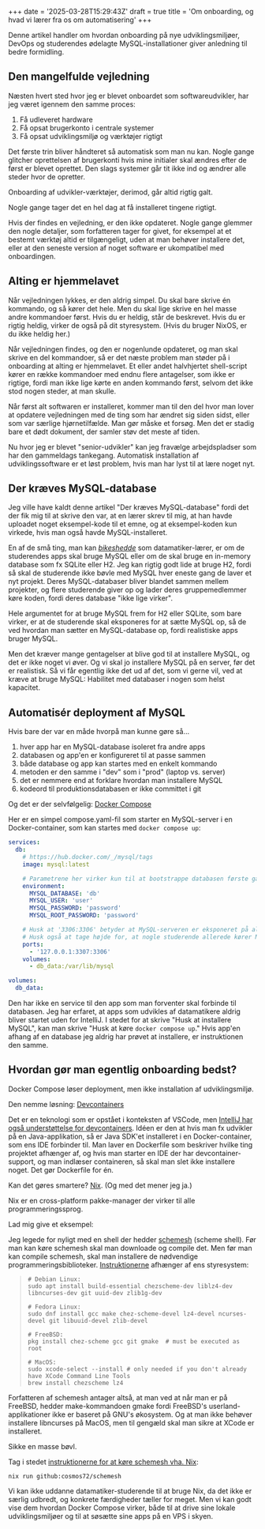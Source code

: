 +++
date = '2025-03-28T15:29:43Z'
draft = true
title = 'Om onboarding, og hvad vi lærer fra os om automatisering'
+++

Denne artikel handler om hvordan onboarding på nye udviklingsmiljøer, DevOps og
studerendes ødelagte MySQL-installationer giver anledning til bedre formidling.

## Den mangelfulde vejledning

Næsten hvert sted hvor jeg er blevet onboardet som softwareudvikler, har jeg
været igennem den samme proces:

1. Få udleveret hardware
2. Få opsat brugerkonto i centrale systemer
3. Få opsat udviklingsmiljø og værktøjer rigtigt

Det første trin bliver håndteret så automatisk som man nu kan. Nogle gange
glitcher oprettelsen af brugerkonti hvis mine initialer skal ændres efter de
først er blevet oprettet. Den slags systemer går tit ikke ind og ændrer alle
steder hvor de opretter.

Onboarding af udvikler-værktøjer, derimod, går altid rigtig galt.

Nogle gange tager det en hel dag at få installeret tingene rigtigt.

Hvis der findes en vejledning, er den ikke opdateret. Nogle gange glemmer den
nogle detaljer, som forfatteren tager for givet, for eksempel at et bestemt
værktøj altid er tilgængeligt, uden at man behøver installere det, eller at
den seneste version af noget software er ukompatibel med onboardingen.

## Alting er hjemmelavet

Når vejledningen lykkes, er den aldrig simpel. Du skal bare skrive én kommando,
og så kører det hele. Men du skal lige skrive en hel masse andre kommandoer
først. Hvis du er heldig, står de beskrevet. Hvis du er rigtig heldig, virker
de også på dit styresystem. (Hvis du bruger NixOS, er du ikke heldig her.)

Når vejledningen findes, og den er nogenlunde opdateret, og man skal skrive en
del kommandoer, så er det næste problem man støder på i onboarding at alting er
hjemmelavet. Et eller andet halvhjertet shell-script kører en række kommandoer
med endnu flere antagelser, som ikke er rigtige, fordi man ikke lige kørte en
anden kommando først, selvom det ikke stod nogen steder, at man skulle.

Når først alt softwaren er installeret, kommer man til den del hvor man lover
at opdatere vejledningen med de ting som har ændret sig siden sidst, eller som
var særlige hjørnetilfælde. Man gør måske et forsøg. Men det er stadig bare et
dødt dokument, der samler støv det meste af tiden.

Nu hvor jeg er blevet "senior-udvikler" kan jeg fravælge arbejdspladser som har
den gammeldags tankegang. Automatisk installation af udviklingssoftware er et
løst problem, hvis man har lyst til at lære noget nyt.

## Der kræves MySQL-database

Jeg ville have kaldt denne artikel "Der kræves MySQL-database" fordi det der
fik mig til at skrive den var, at en lærer skrev til mig, at han havde uploadet
noget eksempel-kode til et emne, og at eksempel-koden kun virkede, hvis man
også havde MySQL-installeret.

En af de små ting, man kan [*bikeshedde*][bikeshed] som datamatiker-lærer, er
om de studerendes apps skal bruge MySQL eller om de skal bruge en in-memory
database som fx SQLite eller H2. Jeg kan rigtig godt lide at bruge H2, fordi så
skal de studerende ikke bøvle med MySQL hver eneste gang de laver et nyt
projekt. Deres MySQL-databaser bliver blandet sammen mellem projekter, og flere
studerende giver op og lader deres gruppemedlemmer køre koden, fordi deres
database "ikke lige virker".

[bikeshed]: https://en.wikipedia.org/wiki/Law_of_triviality

Hele argumentet for at bruge MySQL frem for H2 eller SQLite, som bare virker,
er at de studerende skal eksponeres for at sætte MySQL op, så de ved hvordan
man sætter en MySQL-database op, fordi realistiske apps bruger MySQL.

Men det kræver mange gentagelser at blive god til at installere MySQL, og det
er ikke noget vi øver. Og vi skal jo installere MySQL på en server, før det er
realistisk. Så vi får egentlig ikke det ud af det, som vi gerne vil, ved at
kræve at bruge MySQL: Habilitet med databaser i nogen som helst kapacitet.

## Automatisér deployment af MySQL

Hvis bare der var en måde hvorpå man kunne gøre så...

1. hver app har en MySQL-database isoleret fra andre apps
2. databasen og app'en er konfigureret til at passe sammen
3. både database og app kan startes med en enkelt kommando
4. metoden er den samme i "dev" som i "prod" (laptop vs. server)
5. det er nemmere end at forklare hvordan man installere MySQL
6. kodeord til produktionsdatabasen er ikke committet i git

Og det er der selvfølgelig: [Docker Compose][docker-compose]

[docker-compose]: https://docs.docker.com/compose/

Her er en simpel compose.yaml-fil som starter en MySQL-server i en
Docker-container, som kan startes med `docker compose up`:

```yaml
services:
  db:
    # https://hub.docker.com/_/mysql/tags
    image: mysql:latest

    # Parametrene her virker kun til at bootstrappe databasen første gang.
    environment:
      MYSQL_DATABASE: 'db'
      MYSQL_USER: 'user'
      MYSQL_PASSWORD: 'password'
      MYSQL_ROOT_PASSWORD: 'password'

    # Husk at '3306:3306' betyder at MySQL-serveren er eksponeret på alle interfaces.
    # Husk også at tage højde for, at nogle studerende allerede kører MySQL på 3306.
    ports:
      - '127.0.0.1:3307:3306'
    volumes:
      - db_data:/var/lib/mysql

volumes:
  db_data:
```

Den har ikke en service til den app som man forventer skal forbinde til
databasen. Jeg har erfaret, at apps som udvikles af datamatikere aldrig bliver
startet uden for IntelliJ. I stedet for at skrive "Husk at installere MySQL",
kan man skrive "Husk at køre `docker compose up`." Hvis app'en afhang af en
database jeg aldrig har prøvet at installere, er instruktionen den samme.

## Hvordan gør man egentlig onboarding bedst?

Docker Compose løser deployment, men ikke installation af udviklingsmiljø.

Den nemme løsning: [Devcontainers][devcontainers]

Det er en teknologi som er opstået i konteksten af VSCode, men [IntelliJ har
også understøttelse for devcontainers][intellij-devcontainers]. Idéen er den
at hvis man fx udvikler på en Java-applikation, så er Java SDK'et installeret
i en Docker-container, som ens IDE forbinder til. Man laver en Dockerfile som
beskriver hvilke ting projektet afhænger af, og hvis man starter en IDE der
har devcontainer-support, og man indlæser containeren, så skal man slet ikke
installere noget. Det gør Dockerfile for én.

[devcontainers]: https://containers.dev/
[intellij-devcontainers]: https://www.jetbrains.com/help/idea/connect-to-devcontainer.html

Kan det gøres smartere? [Nix][nix]. (Og med det mener jeg ja.)

[nix]: https://nixos.org/

Nix er en cross-platform pakke-manager der virker til alle programmeringssprog.

Lad mig give et eksempel:

Jeg legede for nyligt med en shell der hedder [schemesh][schemesh] (scheme
shell). Før man kan køre schemesh skal man downloade og compile det. Men før
man kan compile schemesh, skal man installere de nødvendige
programmeringsbiblioteker. [Instruktionerne][schemesh-install] afhænger af ens styresystem:

[schemesh]: https://github.com/cosmos72/schemesh
[schemesh-install]: https://github.com/cosmos72/schemesh#build-instructions

> ```
> # Debian Linux:
> sudo apt install build-essential chezscheme-dev liblz4-dev libncurses-dev git uuid-dev zlib1g-dev
>
> # Fedora Linux:
> sudo dnf install gcc make chez-scheme-devel lz4-devel ncurses-devel git libuuid-devel zlib-devel
>
> # FreeBSD:
> pkg install chez-scheme gcc git gmake  # must be executed as root
>
> # MacOS:
> sudo xcode-select --install # only needed if you don't already have XCode Command Line Tools
> brew install chezscheme lz4
> ```

Forfatteren af schemesh antager altså, at man ved at når man er på FreeBSD,
hedder make-kommandoen gmake fordi FreeBSD's userland-applikationer ikke er
baseret på GNU's økosystem. Og at man ikke behøver installere libncurses på
MacOS, men til gengæld skal man sikre at XCode er installeret.

Sikke en masse bøvl.

Tag i stedet [instruktionerne for at køre schemesh vha. Nix][schemesh-nix]:

[schemesh-nix]: https://github.com/sshine/schemesh/tree/nix-flake#on-nixnixos

```
nix run github:cosmos72/schemesh
```

Vi kan ikke uddanne datamatiker-studerende til at bruge Nix, da det ikke er
særlig udbredt, og konkrete færdigheder tæller for meget. Men vi kan godt
vise dem hvordan Docker Compose virker, både til at drive sine lokale
udviklingsmiljøer og til at søsætte sine apps på en VPS i skyen.
